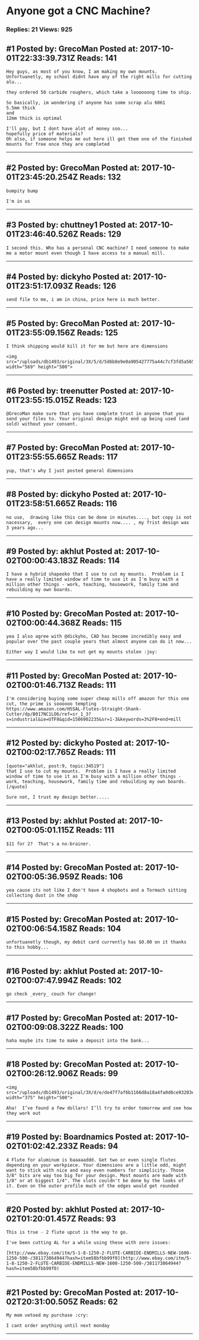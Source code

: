 # Anyone got a CNC Machine?

### Replies: 21 Views: 925

## \#1 Posted by: GrecoMan Posted at: 2017-10-01T22:33:39.731Z Reads: 141

```
Hey guys, as most of you know, I am making my own mounts.  Unfortuanetly, my school didnt have any of the right mills for cutting alu...

they ordered 50 carbide roughers, which take a loooooong time to ship.

So basically, im wondering if anyone has some scrap alu 6061
5.5mm thick
and
12mm thick is optimal

I'll pay, but I dont have alot of money soo...
hopefully price of materials?
Oh also, if someone helps me out here ill get them one of the finished mounts for free once they are completed
```

---
## \#2 Posted by: GrecoMan Posted at: 2017-10-01T23:45:20.254Z Reads: 132

```
bumpity bump

I'm in us
```

---
## \#3 Posted by: chuttney1 Posted at: 2017-10-01T23:46:40.526Z Reads: 129

```
I second this. Who has a personal CNC machine? I need someone to make me a motor mount even though I have access to a manual mill.
```

---
## \#4 Posted by: dickyho Posted at: 2017-10-01T23:51:17.093Z Reads: 126

```
send file to me, i am in china, price here is much better.
```

---
## \#5 Posted by: GrecoMan Posted at: 2017-10-01T23:55:09.156Z Reads: 125

```
I think shipping would kill it for me but here are dimensions

<img src="/uploads/db1493/original/3X/5/d/5d6b8e9e0a905427775a44c7cf3fd5a565343bbb.PNG" width="569" height="500">
```

---
## \#6 Posted by: treenutter Posted at: 2017-10-01T23:55:15.015Z Reads: 123

```
@GrecoMan make sure that you have complete trust in anyone that you send your files to. Your original design might end up being used (and sold) without your consent.
```

---
## \#7 Posted by: GrecoMan Posted at: 2017-10-01T23:55:55.665Z Reads: 117

```
yup, that's why I just posted general dimensions
```

---
## \#8 Posted by: dickyho Posted at: 2017-10-01T23:58:51.665Z Reads: 116

```
no use,  drawing like this can be done in minutes...., but copy is not nacessary,  every one can design mounts now.... , my frist design was 3 years ago...
```

---
## \#9 Posted by: akhlut Posted at: 2017-10-02T00:00:43.183Z Reads: 114

```
I have a hybrid shapeoko that I use to cut my mounts.  Problem is I have a really limited window of time to use it as I'm busy with a million other things - work, teaching, housework, family time and rebuilding my own boards.
```

---
## \#10 Posted by: GrecoMan Posted at: 2017-10-02T00:00:44.368Z Reads: 115

```
yea I also agree with @dickyho, CAD has become incredibly easy and popular over the past couple years that almost anyone can do it now...

Either way I would like to not get my mounts stolen :joy:
```

---
## \#11 Posted by: GrecoMan Posted at: 2017-10-02T00:01:46.713Z Reads: 111

```
I'm considering buying some super cheap mills off amazon for this one cut, the prime is soooooo tempting
https://www.amazon.com/HSSAL-Flutes-Straight-Shank-Cutter/dp/B017NC1LO6/ref=sr_1_3?s=industrial&ie=UTF8&qid=1506902235&sr=1-3&keywords=3%2F8+end+mill
```

---
## \#12 Posted by: dickyho Posted at: 2017-10-02T00:02:17.765Z Reads: 111

```
[quote="akhlut, post:9, topic:34519"]
that I use to cut my mounts.  Problem is I have a really limited window of time to use it as I'm busy with a million other things - work, teaching, housework, family time and rebuilding my own boards.
[/quote]

Sure not, I trust my design better.....
```

---
## \#13 Posted by: akhlut Posted at: 2017-10-02T00:05:01.115Z Reads: 111

```
$11 for 2?  That's a no-brainer.
```

---
## \#14 Posted by: GrecoMan Posted at: 2017-10-02T00:05:36.959Z Reads: 106

```
yea cause its not like I don't have 4 shopbots and a Tormach sitting collecting dust in the shop
```

---
## \#15 Posted by: GrecoMan Posted at: 2017-10-02T00:06:54.158Z Reads: 104

```
unfortuanetly though, my debit card currently has $0.00 on it thanks to this hobby...
```

---
## \#16 Posted by: akhlut Posted at: 2017-10-02T00:07:47.994Z Reads: 102

```
go check _every_ couch for change!
```

---
## \#17 Posted by: GrecoMan Posted at: 2017-10-02T00:09:08.322Z Reads: 100

```
haha maybe its time to make a deposit into the bank...
```

---
## \#18 Posted by: GrecoMan Posted at: 2017-10-02T00:26:12.906Z Reads: 99

```
<img src="/uploads/db1493/original/3X/d/e/de47f7af6b1166d8a18a4fa0d8ce93203e2a82d7.jpg" width="375" height="500">

Aha!  I’ve found a few dollars! I’ll try to order tomorrow and see how they work out
```

---
## \#19 Posted by: Boardnamics Posted at: 2017-10-02T01:02:42.233Z Reads: 94

```
4 Flute for aluminum is baaaaaddd. Get two or even single flutes depending on your workpiece. Your dimensions are a little odd, might want to stick with nice and easy even numbers for simplicity. Those 3/8" bits are way too big for your design. Most mounts are made with 1/8" or at biggest 1/4". The slots couldn't be done by the looks of it. Even on the outer profile much of the edges would get rounded
```

---
## \#20 Posted by: akhlut Posted at: 2017-10-02T01:20:01.457Z Reads: 93

```
This is true - 2 flute upcut is the way to go.  

I've been cutting AL for a while using these with zero issues:

[http://www.ebay.com/itm/5-1-8-1250-2-FLUTE-CARBIDE-ENDMILLS-NEW-1600-1250-500-/381173864944?hash=item58bfbb99f0](http://www.ebay.com/itm/5-1-8-1250-2-FLUTE-CARBIDE-ENDMILLS-NEW-1600-1250-500-/381173864944?hash=item58bfbb99f0)
```

---
## \#21 Posted by: GrecoMan Posted at: 2017-10-02T20:31:00.505Z Reads: 62

```
My mom vetoed my purchase :cry:

I cant order anything until next monday
```

---

